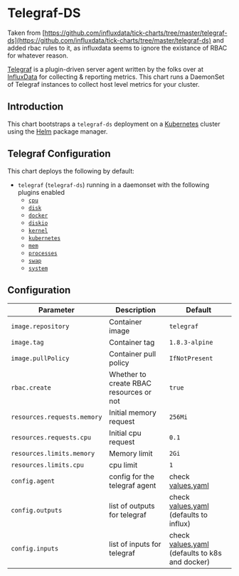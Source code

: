 # Telegraf-DS

Taken from [https://github.com/influxdata/tick-charts/tree/master/telegraf-ds](https://github.com/influxdata/tick-charts/tree/master/telegraf-ds) and added rbac rules to it, as influxdata seems to ignore the existance of RBAC for whatever reason.

[Telegraf](https://github.com/influxdata/telegraf) is a plugin-driven server agent written by the folks over at [InfluxData](https://influxdata.com) for collecting & reporting metrics. This chart runs a DaemonSet of Telegraf instances to collect host level metrics for your cluster.

## Introduction

This chart bootstraps a `telegraf-ds` deployment on a [Kubernetes](http://kubernetes.io) cluster using the [Helm](https://helm.sh) package manager.

## Telegraf Configuration

This chart deploys the following by default:

- `telegraf` (`telegraf-ds`) running in a daemonset with the following plugins enabled
  * [`cpu`](https://github.com/influxdata/telegraf/tree/master/plugins/inputs/system)
  * [`disk`](https://github.com/influxdata/telegraf/tree/master/plugins/inputs/system)
  * [`docker`](https://github.com/influxdata/telegraf/tree/master/plugins/inputs/docker)
  * [`diskio`](https://github.com/influxdata/telegraf/tree/master/plugins/inputs/system)
  * [`kernel`](https://github.com/influxdata/telegraf/tree/master/plugins/inputs/system)
  * [`kubernetes`](https://github.com/influxdata/telegraf/tree/master/plugins/inputs/kubernetes)
  * [`mem`](https://github.com/influxdata/telegraf/tree/master/plugins/inputs/system)
  * [`processes`](https://github.com/influxdata/telegraf/tree/master/plugins/inputs/system)
  * [`swap`](https://github.com/influxdata/telegraf/tree/master/plugins/inputs/system)
  * [`system`](https://github.com/influxdata/telegraf/tree/master/plugins/inputs/system)

## Configuration
|         Parameter                      |       Description                                         |          Default                                              |
|----------------------------------------|-----------------------------------------------------------|---------------------------------------------------------------|
| `image.repository`                     | Container image                                           | `telegraf`                                                    |
| `image.tag`                            | Container tag                                             | `1.8.3-alpine`                                                |
| `image.pullPolicy`                     | Container pull policy                                     | `IfNotPresent`                                                |
| `rbac.create`                          | Whether to create RBAC resources or not                   | `true`                                                        |
| `resources.requests.memory`            | Initial memory request                                    | `256Mi`                                                       |
| `resources.requests.cpu`               | Initial cpu request                                       | `0.1`                                                         |
| `resources.limits.memory`              | Memory limit                                              | `2Gi`                                                         |
| `resources.limits.cpu`                 | cpu limit                                                 | `1`                                                           |
| `config.agent`                         | config for the telegraf agent                             | check [values.yaml](values.yaml)                              |
| `config.outputs`                       | list of outputs for telegraf                              | check [values.yaml](values.yaml) (defaults to influx)         |
| `config.inputs`                        | list of inputs for telegraf                               | check [values.yaml](values.yaml) (defaults to k8s and docker) |
